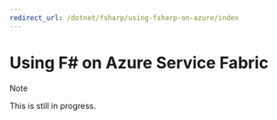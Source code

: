 ```yaml
---
redirect_url: /dotnet/fsharp/using-fsharp-on-azure/index
---
```


# Using F# on Azure Service Fabric

> [!NOTE]
> This is still in progress.
